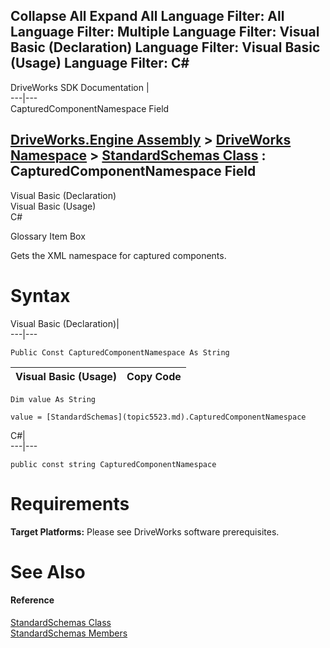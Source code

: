 Collapse All Expand All Language Filter: All  Language Filter: Multiple  Language Filter: Visual Basic (Declaration) Language Filter: Visual Basic (Usage) Language Filter: C#  
---  
DriveWorks SDK Documentation  |   
---|---  
CapturedComponentNamespace Field   
  
[DriveWorks.Engine Assembly](topic2156.md) > [DriveWorks Namespace](topic2159.md) > [StandardSchemas Class](topic5523.md) : CapturedComponentNamespace Field  
---  
  
Visual Basic (Declaration)    
Visual Basic (Usage)    
C# 

Glossary Item Box

Gets the XML namespace for captured components. 

# Syntax

Visual Basic (Declaration)|   
---|---  
      
    
    Public Const CapturedComponentNamespace As String  
  
Visual Basic (Usage)| Copy Code  
---|---  
      
    
    Dim value As String
     
    value = [StandardSchemas](topic5523.md).CapturedComponentNamespace  
  
C#|   
---|---  
      
    
    public const string CapturedComponentNamespace  
  
# Requirements

**Target Platforms:** Please see DriveWorks software prerequisites.

# See Also

#### Reference

[StandardSchemas Class](topic5523.md)   
[StandardSchemas Members](topic5524.md)


